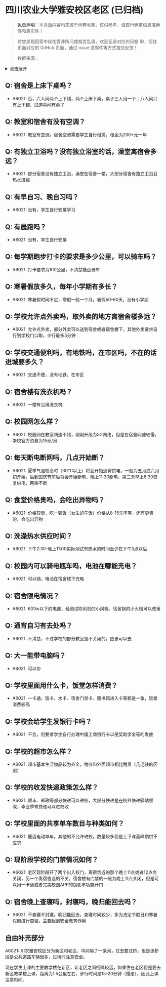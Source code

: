 # 四川农业大学雅安校区老区 (已归档)

> [免责声明](https://colleges.chat/#_3)：本页面内容均来源于问卷收集，仅供参考，请自行确定信息准确性和真实性！

> 若您发现回答中存在答非所问或胡言乱语，欢迎记录对应的问卷 ID，前往页面对应的 GitHub 页面，通过 issue 或邮件等方式提交反馈！

> 数据来源：

<details><summary>点击展开</summary>
<ul>
<li>A6021: 匿名 (2022 年 06 月)</li>
</ul>
</details>

## Q: 宿舍是上床下桌吗？

- A6021: 否，六人间两个上下铺，两个上床下桌，桌子三人用一个；八人间只有上下铺，过道中间有桌子

## Q: 教室和宿舍有没有空调？

- A6021: 教室有空调，宿舍空调需要学生自行租赁，租金为200+元一年

## Q: 有独立卫浴吗？没有独立浴室的话，澡堂离宿舍多远？

- A6021: 部分宿舍没有独立卫浴，澡堂在宿舍一楼，大部分宿舍有独立卫浴且热水进寝

## Q: 有早自习、晚自习吗？

- A6021: 没有，学生自行安排学习

## Q: 有晨跑吗？

- A6021: 没有，学生自行安排

## Q: 每学期跑步打卡的要求是多少公里，可以骑车吗？

- A6021: 打卡要求为100公里，不清楚能否骑车

## Q: 寒暑假放多久，每年小学期有多长？

- A6021: 寒暑假时间不定，寒假一般一个月，暑假50-60天，没有小学期

## Q: 学校允许点外卖吗，取外卖的地方离宿舍楼多远？

- A6021: 允许点外卖，部分外卖可以送到宿舍或者宿舍楼下，其他外卖要求自行到学校门口取，步行最多5分钟

## Q: 学校交通便利吗，有地铁吗，在市区吗，不在的话进城要多久？

- A6021: 交通不便，没有地铁，在市区

## Q: 宿舍楼有洗衣机吗？

- A6021: 一楼有公用洗衣机

## Q: 校园网怎么样？

- A6021: 校园网在教室网速不错，刚刚升级为5G网络，但是在宿舍网速较慢，学校官方资费为15元/月

## Q: 每天断电断网吗，几点开始断？

- A6021: 夏季气温较高时（30℃以上）将会开始通宵供电，一般为五月底六月初开始，后到国庆节前后将会开始断电，晚上11∶30断电，第二天早上6∶30恢复供电，网络不断

## Q: 食堂价格贵吗，会吃出异物吗？

- A6021: 价格较贵，吃一顿饭（女生的午饭）价格从8-15元不等，还有更贵的，会吃出异物

## Q: 洗澡热水供应时间？

- A6021: 下午2∶30-晚上11∶00实际测试有热水的时间至少在下午3点以后

## Q: 校园内可以骑电瓶车吗，电池在哪能充电？

- A6021: 可以骑，电池在宿舍楼下充电

## Q: 宿舍限电情况？

- A6021: 600w以下的电器，经测试吹风机的小风档、宿舍锅的小火档可以使用

## Q: 通宵自习有去处吗？

- A6021: 不清楚，不过学校的部分教室是不关闭的，应该可以去

## Q: 大一能带电脑吗？

- A6021: 可以带

## Q: 学校里面用什么卡，饭堂怎样消费？

- A6021: 一卡通，饭卡、水卡、宿舍门禁卡、图书馆进入卡等都是一张，饭堂消费较高

## Q: 学校会给学生发银行卡吗？

- A6021: 不会，但要求学生自行办理中国工商银行卡以便奖助学金等的发放

## Q: 学校的超市怎么样？

- A6021: 超市基本生活物品较为齐全，物价和外面超市相比稍贵（几毛钱的区别）

## Q: 学校的收发快递政策怎么样？

- A6021: 顺丰、邮政等部分快递可以进校，大部分快递是在校外快递驿站领取，毕业季寄快递可以进校收

## Q: 学校里面的共享单车数目与种类如何？

- A6021: 鹿迈电动单车，其他的不允许进校，数量较多但是上下课高峰期供不应求

## Q: 现阶段学校的门禁情况如何？

- A6021: 老区现阶段开了两个出入校门，离宿舍近的那个晚上11点或者12点会关闭，另一个离宿舍远的不关。宿舍楼有门禁的一般为晚上11点关闭，但是可以用一卡通或者完美校园APP的钥匙串功能开门

## Q: 宿舍晚上查寝吗，封寝吗，晚归能回去吗？

- A6021: 不查寝不封寝，晚归能回去，查寝时间较少，多为法定节假日和寒暑假前进行查寝，主要起到安全教育作用

## 自由补充部分

A6021: 川农雅安校区分为新区和老区，中间隔了一条河，过去要过桥，但是该桥段是公共道路车辆很多，过桥时注意安全。

现在学生上课的主要教学楼在新区，新老区之间相隔较远，如果住在老区但是要去新区教学楼上课，距离为1.5公里左右，步行时间是15-20分钟（慢走），因此上课注意时间。